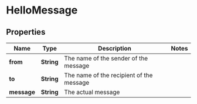 

# HelloMessage


## Properties

| Name | Type | Description | Notes |
|------------ | ------------- | ------------- | -------------|
|**from** | **String** | The name of the sender of the message |  |
|**to** | **String** | The name of the recipient of the message |  |
|**message** | **String** | The actual message |  |




